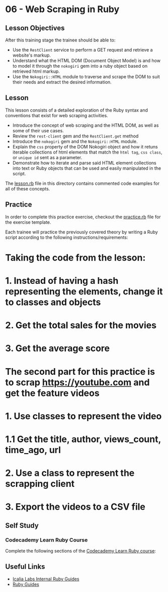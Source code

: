 # 06 - Web Scraping in Ruby

## Lesson Objectives

After this training stage the trainee should be able to:

+ Use the `RestClient` service to perform a GET request and retrieve a website's markup.
+ Understand what the HTML DOM (Document Object Model) is and how to model it through the `nokogiri` gem into a ruby object based on retrieved html markup.
+ Use the `Nokogiri::HTML` module to traverse and scrape the DOM to suit their needs and extract the desired information.

## Lesson

This lesson consists of a detailed exploration of the Ruby syntax and conventions that exist for web scraping activities.

+ Introduce the concept of web scraping and the HTML DOM, as well as some of their use cases.
+ Review the `rest-client` gem and the `RestClient.get` method
+ Introduce the `nokogiri` gem and the `Nokogiri::HTML` module.
+ Explain the  `css` property of the DOM Nokogiri object and how it retuns iterable collections of html elements that match the `html tag`, `css class`, or `unique id` sent as a parameter.
+ Demonstrate how to iterate and parse said HTML element collections into text or Ruby objects that can be used and easily manipulated in the script.

The [lesson.rb](/lesson.rb) file in this directory contains commented code examples for all of these concepts.

## Practice

In order to complete this practice exercise, checkout the [practice.rb](/practice.rb) file for the exercise template.

Each trainee will practice the previously covered theory by writing a Ruby script according to the following instructions/requirements:

# Taking the code from the lesson:
# 1. Instead of having a hash representing the elements, change it to classes and objects
# 2. Get the total sales for the movies
# 3. Get the average score

# The second part for this practice is to scrap https://youtube.com and get the feature videos
# 1. Use classes to represent the video
#   1.1 Get the title, author, views_count, time_ago, url
# 2. Use a class to represent the scrapping client
# 3. Export the videos to a CSV file


## Self Study

### Codecademy Learn Ruby Course

Complete the following sections of the [Codecademy Learn Ruby course](https://www.codecademy.com/courses/learn-ruby):

## Useful Links

+ [Icalia Labs Internal Ruby Guides](https://github.com/IcaliaLabs/guides/tree/master/stack/ruby)
+ [Ruby Guides](https://www.rubyguides.com/)


